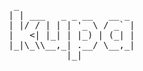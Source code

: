 <pre>
 _                      
| | ___   _ _ __   __ _ 
| |/ / | | | '_ \ / _` |
|   <| |_| | |_) | (_| |
|_|\_\\__,_| .__/ \__,_|
           |_|          
 

</pre>
